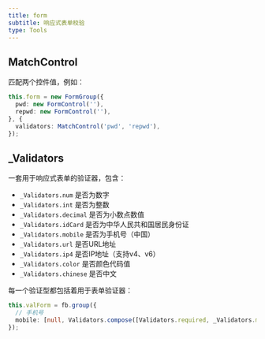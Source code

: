 ```yaml
---
title: form
subtitle: 响应式表单校验
type: Tools
---
```


## MatchControl

匹配两个控件值，例如：

```ts
this.form = new FormGroup({
  pwd: new FormControl(''),
  repwd: new FormControl(''),
}, {
  validators: MatchControl('pwd', 'repwd'),
});
```

## _Validators

一套用于响应式表单的验证器，包含：

- `_Validators.num` 是否为数字
- `_Validators.int` 是否为整数
- `_Validators.decimal` 是否为小数点数值
- `_Validators.idCard` 是否为中华人民共和国居民身份证
- `_Validators.mobile` 是否为手机号（中国）
- `_Validators.url` 是否URL地址
- `_Validators.ip4` 是否IP地址（支持v4、v6）
- `_Validators.color` 是否颜色代码值
- `_Validators.chinese` 是否中文

每一个验证型都包括着用于表单验证器：

```ts
this.valForm = fb.group({
  // 手机号
  mobile: [null, Validators.compose([Validators.required, _Validators.mobile])]
});
```
